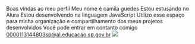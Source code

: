 Boas vindas ao meu perfil
Meu nome é camila guedes
Estou estusando no Alura 
Estou desenvolvendo na linguagem JavaScript
Utilizo esse espaço para minha organização e compartilhamento dos meus projetos desenvolvidos
Você pode entrar em contanto comigo
0000113144803sp@al.educacao.sp.gov.br
![](link)

